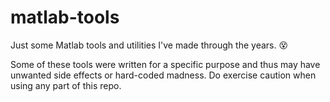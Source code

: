 # matlab-tools
Just some Matlab tools and utilities I've made through the years. :dizzy_face:

Some of these tools were written for a specific purpose and thus may have unwanted side effects or hard-coded madness. Do exercise caution when using any part of this repo.
